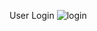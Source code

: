 User Login
![login](https://github.com/MungaTech/B2-Restaurant/assets/111287651/d0330f0c-fe37-469f-91a1-310215e50f36)
